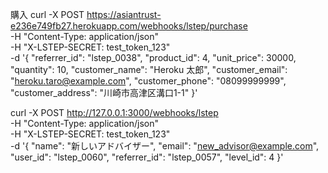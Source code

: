 
  
  

  
  
  購入
  curl -X POST https://asiantrust-e236e749fb27.herokuapp.com/webhooks/lstep/purchase \
  -H "Content-Type: application/json" \
  -H "X-LSTEP-SECRET: test_token_123" \
  -d '{
    "referrer_id": "lstep_0038",
    "product_id": 4,
    "unit_price": 30000,
    "quantity": 10,
    "customer_name": "Heroku 太郎",
    "customer_email": "heroku.taro@example.com",
    "customer_phone": "08099999999",
    "customer_address": "川崎市高津区溝口1-1"
  }'



  curl -X POST http://127.0.0.1:3000/webhooks/lstep \
  -H "Content-Type: application/json" \
  -H "X-LSTEP-SECRET: test_token_123" \
  -d '{
    "name": "新しいアドバイザー",
    "email": "new_advisor@example.com",
    "user_id": "lstep_0060",
    "referrer_id": "lstep_0057",
    "level_id": 4
  }'
  
  